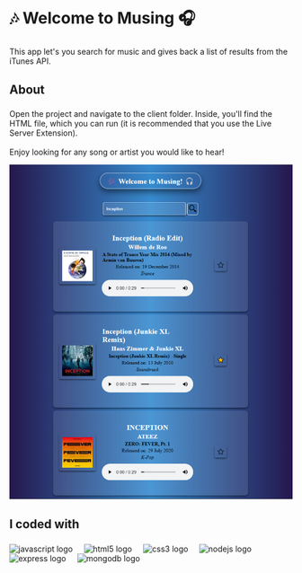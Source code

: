 <h1 align="left">🎶 Welcome to Musing 🎧</h1>

###

<p align="left">This app let's you search for music and gives back a list of results from the iTunes API.</p>

###

<h2 align="left">About</h2>

###

<p align="left">Open the project and navigate to the client folder. Inside, you'll find the HTML file, which you can run (it is recommended that you use the Live Server Extension).<br><br>Enjoy looking for any song or artist you would like to hear!</p>

<img src="./client/assets/screenshots/Musing_screenshot_02.png" width="700" />

###

<h2 align="left">I coded with</h2>

###

<div align="left">
  <img src="https://cdn.jsdelivr.net/gh/devicons/devicon/icons/javascript/javascript-original.svg" height="40" alt="javascript logo"  />
  <img width="12" />
  <img src="https://cdn.jsdelivr.net/gh/devicons/devicon/icons/html5/html5-original.svg" height="40" alt="html5 logo"  />
  <img width="12" />
  <img src="https://cdn.jsdelivr.net/gh/devicons/devicon/icons/css3/css3-original.svg" height="40" alt="css3 logo"  />
  <img width="12" />
  <img src="https://cdn.jsdelivr.net/gh/devicons/devicon/icons/nodejs/nodejs-original.svg" height="40" alt="nodejs logo"  />
  <img width="12" />
  <img src="https://cdn.jsdelivr.net/gh/devicons/devicon/icons/express/express-original.svg" height="40" alt="express logo"  />
  <img width="12" />
  <img src="https://cdn.jsdelivr.net/gh/devicons/devicon/icons/mongodb/mongodb-original.svg" height="40" alt="mongodb logo"  />
</div>

###
